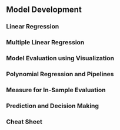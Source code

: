 ## Model Development

### Linear Regression

### Multiple Linear Regression

### Model Evaluation using Visualization

### Polynomial Regression and Pipelines

### Measure for In-Sample Evaluation

### Prediction and Decision Making

### Cheat Sheet
